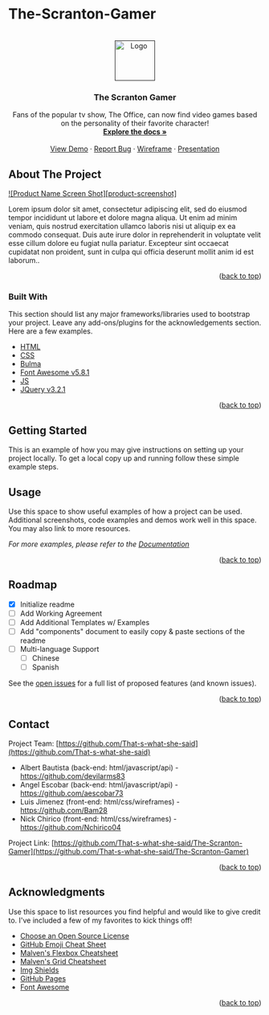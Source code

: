 # The-Scranton-Gamer

<div id="top"></div>

<!-- PROJECT LOGO -->
<br />
<div align="center">
  <a href="">
    <img src="images/logo.png" alt="Logo" width="80" height="80">
  </a>

  <h3 align="center">The Scranton Gamer</h3>

  <p align="center">
    Fans of the popular tv show, The Office, can now find video games based on the personality of their favorite character!
    <br />
    <a href=""><strong>Explore the docs »</strong></a>
    <br />
    <br />
    <a href="">View Demo</a>
    ·
    <a href="https://github.com/That-s-what-she-said/The-Scranton-Gamer/issues">Report Bug</a>
    ·
    <a href="https://whimsical.com/PfDWPqcd7xEEyB3detKmBv">Wireframe</a>
    ·
    <a href="https://github.com/That-s-what-she-said/The-Scranton-Gamer/issues">Presentation</a>
  </p>
</div>

<!-- ABOUT THE PROJECT -->
## About The Project

[![Product Name Screen Shot][product-screenshot]](https://example.com)

Lorem ipsum dolor sit amet, consectetur adipiscing elit, sed do eiusmod tempor incididunt ut labore et dolore magna aliqua. Ut enim ad minim veniam, quis nostrud exercitation ullamco laboris nisi ut aliquip ex ea commodo consequat. Duis aute irure dolor in reprehenderit in voluptate velit esse cillum dolore eu fugiat nulla pariatur. Excepteur sint occaecat cupidatat non proident, sunt in culpa qui officia deserunt mollit anim id est laborum..

<p align="right">(<a href="#top">back to top</a>)</p>



### Built With

This section should list any major frameworks/libraries used to bootstrap your project. Leave any add-ons/plugins for the acknowledgements section. Here are a few examples.

* [HTML](https://en.wikipedia.org/wiki/HTML)
* [CSS](https://en.wikipedia.org/wiki/CSS)
* [Bulma](https://bulma.io/)
* [Font Awesome v5.8.1](https://fontawesome.com/)
* [JS](https://www.javascript.com/)
* [JQuery v3.2.1](https://jquery.com/)

<p align="right">(<a href="#top">back to top</a>)</p>



<!-- GETTING STARTED -->
## Getting Started

This is an example of how you may give instructions on setting up your project locally.
To get a local copy up and running follow these simple example steps.


<!-- USAGE EXAMPLES -->
## Usage

Use this space to show useful examples of how a project can be used. Additional screenshots, code examples and demos work well in this space. You may also link to more resources.

_For more examples, please refer to the [Documentation](https://example.com)_

<p align="right">(<a href="#top">back to top</a>)</p>



<!-- ROADMAP -->
## Roadmap

- [x] Initialize readme
- [ ] Add Working Agreement
- [ ] Add Additional Templates w/ Examples
- [ ] Add "components" document to easily copy & paste sections of the readme
- [ ] Multi-language Support
    - [ ] Chinese
    - [ ] Spanish

See the [open issues](https://github.com/That-s-what-she-said/The-Scranton-Gamer/issues) for a full list of proposed features (and known issues).

<p align="right">(<a href="#top">back to top</a>)</p>



## Contact

Project Team: [https://github.com/That-s-what-she-said](https://github.com/That-s-what-she-said)
* Albert Bautista (back-end: html/javascript/api) - https://github.com/devilarms83
* Angel Escobar (back-end: html/javascript/api) - https://github.com/aescobar73 
* Luis Jimenez (front-end: html/css/wireframes) - https://github.com/Bam28 
* Nick Chirico (front-end: html/css/wireframes) -  https://github.com/Nchirico04 

Project Link: [https://github.com/That-s-what-she-said/The-Scranton-Gamer](https://github.com/That-s-what-she-said/The-Scranton-Gamer)

<p align="right">(<a href="#top">back to top</a>)</p>



<!-- ACKNOWLEDGMENTS -->
## Acknowledgments

Use this space to list resources you find helpful and would like to give credit to. I've included a few of my favorites to kick things off!

* [Choose an Open Source License](https://choosealicense.com)
* [GitHub Emoji Cheat Sheet](https://www.webpagefx.com/tools/emoji-cheat-sheet)
* [Malven's Flexbox Cheatsheet](https://flexbox.malven.co/)
* [Malven's Grid Cheatsheet](https://grid.malven.co/)
* [Img Shields](https://shields.io)
* [GitHub Pages](https://pages.github.com)
* [Font Awesome](https://fontawesome.com)

<p align="right">(<a href="#top">back to top</a>)</p>

